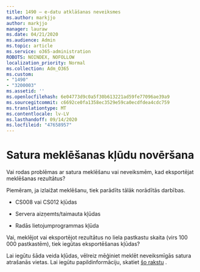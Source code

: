 ```yaml
---
title: 1490 — e-datu atklāšanas neveiksmes
ms.author: markjjo
author: markjjo
manager: lauraw
ms.date: 04/21/2020
ms.audience: Admin
ms.topic: article
ms.service: o365-administration
ROBOTS: NOINDEX, NOFOLLOW
localization_priority: Normal
ms.collection: Adm_O365
ms.custom:
- "1490"
- "3200003"
ms.assetid: ''
ms.openlocfilehash: 6e04773d9c0a5f30b613221ad59fe77096ae39a9
ms.sourcegitcommit: c6692ce0fa1358ec3529e59ca0ecdfdea4cdc759
ms.translationtype: MT
ms.contentlocale: lv-LV
ms.lasthandoff: 09/14/2020
ms.locfileid: "47658957"
---
```

# <a name="troubleshoot-content-search-errors"></a>Satura meklēšanas kļūdu novēršana

Vai rodas problēmas ar satura meklēšanu vai neveiksmēm, kad eksportējat meklēšanas rezultātus?

Piemēram, ja izlaižat meklēšanu, tiek parādīts tālāk norādītās darbības.

- CS008 vai CS012 kļūdas

- Servera aizņemts/taimauta kļūdas

- Radās lietojumprogrammas kļūda

Vai, meklējot vai eksportējot rezultātus no liela pastkastu skaita (virs 100 000 pastkastēm), tiek iegūtas eksportēšanas kļūdas?

Lai iegūtu šāda veida kļūdas, vēlreiz mēģiniet meklēt neveiksmīgās satura atrašanās vietas. Lai iegūtu papildinformāciju, skatiet  [šo rakstu](https://docs.microsoft.com/microsoft-365/compliance/retry-failed-content-search) .
